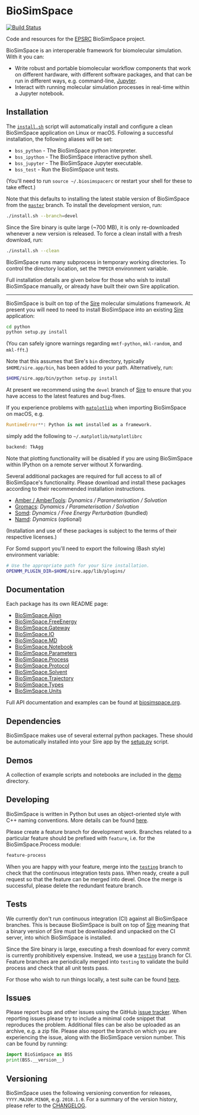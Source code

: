 # BioSimSpace

[![Build Status](https://travis-ci.org/michellab/BioSimSpace.svg?branch=testing)](https://travis-ci.org/michellab/BioSimSpace)

Code and resources for the [EPSRC](https://epsrc.ukri.org)
BioSimSpace project.

BioSimSpace is an interoperable framework for biomolecular simulation. With it you
can:

- Write robust and portable biomolecular workflow components that work on
different hardware, with different software packages, and that can be run
in different ways, e.g. command-line, [Jupyter](http://jupyter.org).
- Interact with running molecular simulation processes in real-time within
a Jupyter notebook.

## Installation

The [`install.sh`](install.sh) script will automatically install and configure
a clean BioSimSpace application on Linux or macOS. Following a successful
installation, the following aliases will be set:

* `bss_python` - The BioSimSpace python interpreter.
* `bss_ipython` - The BioSimSpace interactive python shell.
* `bss_jupyter` - The BioSimSpace Jupyter executable.
* `bss_test` - Run the BioSimSpace unit tests.

(You'll need to run `source ~/.biosimspacerc` or restart your shell for these
to take effect.)

Note that this defaults to installing the latest stable version of BioSimSpace
from the [`master`](https://github.com/michellab/BioSimSpace/tree/master)
branch. To install the development version, run:

```bash
./install.sh --branch=devel
```

Since the Sire binary is quite large (~700 MB), it is only re-downloaded
whenever a new version is released. To force a clean install with a fresh
download, run:

```bash
./install.sh --clean
```

BioSimSpace runs many subprocess in temporary working directories. To control
the directory location, set the `TMPDIR` environment variable.

Full installation details are given below for those who wish to install
BioSimSpace manually, or already have built their own Sire application.

---

BioSimSpace is built on top of the [Sire](https://siremol.org) molecular
simulations framework. At present you will need to need to install BioSimSpace
into an existing [Sire](https://siremol.org/pages/download.html) application:

```bash
cd python
python setup.py install
```

(You can safely ignore warnings regarding `mmtf-python`, `mkl-random`, and `mkl-fft`.)

Note that this assumes that Sire's `bin` directory, typically `$HOME/sire.app/bin`,
has been added to your path. Alternatively, run:

```bash
$HOME/sire.app/bin/python setup.py install
```
At present we recommend using the `devel` branch of [Sire](https://github.com/michellab/Sire)
to ensure that you have access to the latest features and bug-fixes.

If you experience problems with [`matplotlib`](https://matplotlib.org) when
importing BioSimSpace on macOS, e.g.

```python
RuntimeError**: Python is not installed as a framework.
```

simply add the following to `~/.matplotlib/matplotlibrc`

```bash
backend: TkAgg
```

Note that plotting functionality will be disabled if you are using BioSimSpace
within IPython on a remote server without X forwarding.

Several additional packages are required for full access to all of BioSimSpace's
functionality. Please download and install these packages according to their
recommended installation instructions.

* [Amber / AmberTools](http://ambermd.org): _Dynamics / Parameterisation / Solvation_
* [Gromacs](http://www.gromacs.org/): _Dynamics / Parameterisation / Solvation_
* [Somd](https://siremol.org/tutorials/somd/): _Dynamics / Free Energy Perturbation_ (bundled)
* [Namd](http://www.ks.uiuc.edu/Research/namd/): _Dynamics_ (optional)

(Installation and use of these packages is subject to the terms of their
respective licenses.)

For Somd support you'll need to export the following (Bash style) environment
variable:

```bash
# Use the appropriate path for your Sire installation.
OPENMM_PLUGIN_DIR=$HOME/sire.app/lib/plugins/
```

## Documentation

Each package has its own README page:

- [BioSimSpace.Align](python/BioSimSpace/Align)
- [BioSimSpace.FreeEnergy](python/BioSimSpace/FreeEnergy)
- [BioSimSpace.Gateway](python/BioSimSpace/Gateway)
- [BioSimSpace.IO](python/BioSimSpace/IO)
- [BioSimSpace.MD](python/BioSimSpace/MD)
- [BioSimSpace.Notebook](python/BioSimSpace/Notebook)
- [BioSimSpace.Parameters](python/BioSimSpace/Parameters)
- [BioSimSpace.Process](python/BioSimSpace/Process)
- [BioSimSpace.Protocol](python/BioSimSpace/Protocol)
- [BioSimSpace.Solvent](python/BioSimSpace/Solvent)
- [BioSimSpace.Trajectory](python/BioSimSpace/Trajectory)
- [BioSimSpace.Types](python/BioSimSpace/Types)
- [BioSimSpace.Units](python/BioSimSpace/Units)

Full API documentation and examples can be found at [biosimspace.org](https://biosimspace.org).

## Dependencies

BioSimSpace makes use of several external python packages. These should be
automatically installed into your Sire app by the [setup.py](python/setup.py)
script.

## Demos

A collection of example scripts and notebooks are included in the [demo](demo)
directory.

## Developing

BioSimSpace is written in Python but uses an object-oriented style with C++
naming conventions. More details can be found [here](python).

Please create a feature branch for development work. Branches related to a
particular feature should be prefixed with `feature`, i.e. for the
BioSimSpace.Process module:

```bash
feature-process
```

When you are happy with your feature, merge into the
[`testing`](https://github.com/michellab/BioSimSpace/tree/testing) branch to
check that the continuous integration tests pass. When ready, create a pull
request so that the feature can be merged into devel. Once the merge is
successful, please delete the redundant feature branch.

## Tests

We currently don't run continuous integration (CI) against all BioSimSpace branches.
This is because BioSimSpace is built on top of [Sire](https://siremol.org) meaning
that a binary version of Sire must be downloaded and unpacked on the CI server, into
which BioSimSpace is installed.

Since the Sire binary is large, executing a fresh download for every commit is
currently prohibitively expensive. Instead, we use a
[`testing`](https://github.com/michellab/BioSimSpace/tree/testing) branch for CI.
Feature branches are periodically merged into `testing` to validate the build
process and check that all unit tests pass.

For those who wish to run things locally, a test suite can be found
[here](https://github.com/michellab/BioSimSpaceUnitTests).

## Issues

Please report bugs and other issues using the GitHub [issue tracker](https://github.com/michellab/BioSimSpace/issues).
When reporting issues please try to include a minimal code snippet that reproduces
the problem. Additional files can be also be uploaded as an archive, e.g. a zip
file. Please also report the branch on which you are experiencing the issue,
along with the BioSimSpace version number. This can be found by running:

```python
import BioSimSpace as BSS
print(BSS.__version__)
```

## Versioning

BioSimSpace uses the following versioning convention for releases, `YYYY.MAJOR.MINOR`,
e.g. `2018.1.0`. For a summary of the version history, please refer to the [CHANGELOG](CHANGELOG.md).
